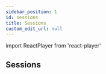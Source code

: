 ```yaml
---
sidebar_position: 1
id: sessions
title: Sessions
custom_edit_url: null
---
```

import ReactPlayer from 'react-player'

## Sessions